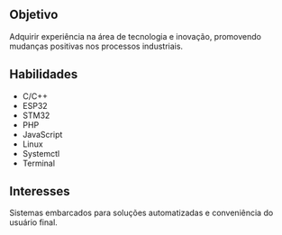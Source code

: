 ## Objetivo
Adquirir experiência na área de tecnologia e inovação, promovendo mudanças positivas nos processos industriais.

## Habilidades
- C/C++
- ESP32
- STM32
- PHP
- JavaScript
- Linux
- Systemctl
- Terminal

## Interesses
Sistemas embarcados para soluções automatizadas e conveniência do usuário final.


<!---
lucasuix/lucasuix is a ✨ special ✨ repository because its `README.md` (this file) appears on your GitHub profile.
You can click the Preview link to take a look at your changes.
--->
